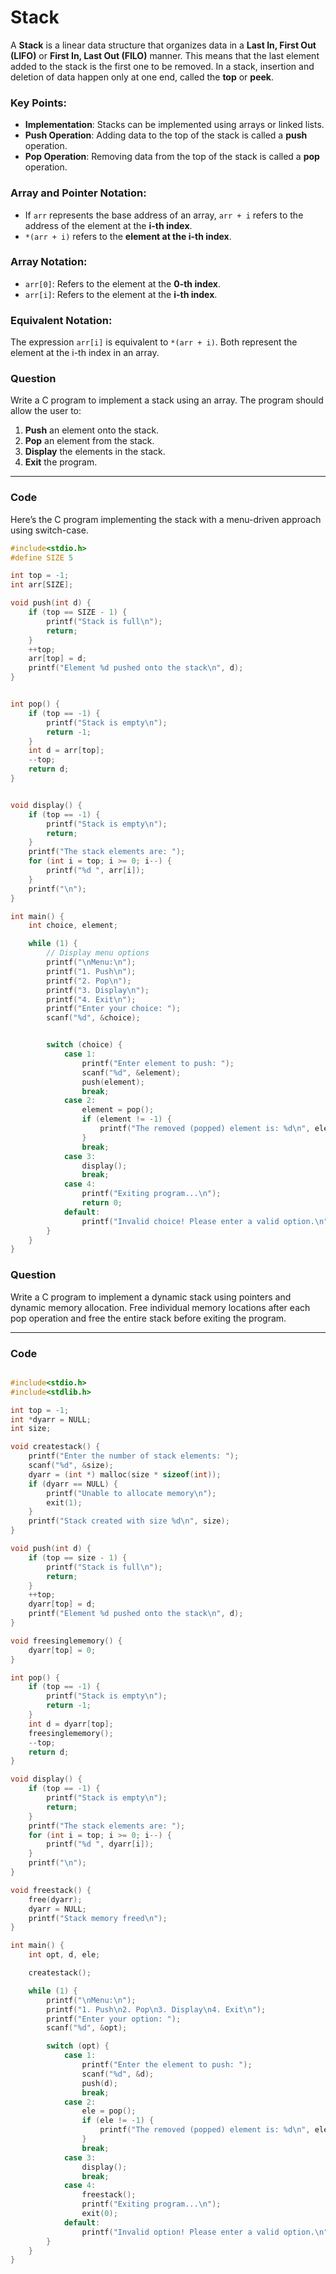 # Stack

A **Stack** is a linear data structure that organizes data in a **Last In, First Out (LIFO)** or **First In, Last Out (FILO)** manner. This means that the last element added to the stack is the first one to be removed. In a stack, insertion and deletion of data happen only at one end, called the **top** or **peek**.

### Key Points:
- **Implementation**: Stacks can be implemented using arrays or linked lists.
- **Push Operation**: Adding data to the top of the stack is called a **push** operation.
- **Pop Operation**: Removing data from the top of the stack is called a **pop** operation.

### Array and Pointer Notation:
- If `arr` represents the base address of an array, `arr + i` refers to the address of the element at the **i-th index**.
- `*(arr + i)` refers to the **element at the i-th index**.

### Array Notation:
- `arr[0]`: Refers to the element at the **0-th index**.
- `arr[i]`: Refers to the element at the **i-th index**.

### Equivalent Notation:
The expression `arr[i]` is equivalent to `*(arr + i)`. Both represent the element at the i-th index in an array.


### Question

Write a C program to implement a stack using an array. The program should allow the user to:
1. **Push** an element onto the stack.
2. **Pop** an element from the stack.
3. **Display** the elements in the stack.
4. **Exit** the program.

---

### Code

Here’s the C program implementing the stack with a menu-driven approach using switch-case.

```c
#include<stdio.h>
#define SIZE 5

int top = -1;
int arr[SIZE];

void push(int d) {
    if (top == SIZE - 1) {
        printf("Stack is full\n");
        return;
    }
    ++top;
    arr[top] = d;
    printf("Element %d pushed onto the stack\n", d);
}


int pop() {
    if (top == -1) {
        printf("Stack is empty\n");
        return -1;
    }
    int d = arr[top];
    --top;
    return d;
}


void display() {
    if (top == -1) {
        printf("Stack is empty\n");
        return;
    }
    printf("The stack elements are: ");
    for (int i = top; i >= 0; i--) {
        printf("%d ", arr[i]);
    }
    printf("\n");
}

int main() {
    int choice, element;

    while (1) {
        // Display menu options
        printf("\nMenu:\n");
        printf("1. Push\n");
        printf("2. Pop\n");
        printf("3. Display\n");
        printf("4. Exit\n");
        printf("Enter your choice: ");
        scanf("%d", &choice);


        switch (choice) {
            case 1:
                printf("Enter element to push: ");
                scanf("%d", &element);
                push(element);
                break;
            case 2:
                element = pop();
                if (element != -1) {
                    printf("The removed (popped) element is: %d\n", element);
                }
                break;
            case 3:
                display();
                break;
            case 4:
                printf("Exiting program...\n");
                return 0;
            default:
                printf("Invalid choice! Please enter a valid option.\n");
        }
    }
}
```


### Question

Write a C program to implement a dynamic stack using pointers and dynamic memory allocation. Free individual memory locations after each pop operation and free the entire stack before exiting the program.

---

### Code


```c

#include<stdio.h>
#include<stdlib.h>

int top = -1;
int *dyarr = NULL;
int size;

void createstack() {
    printf("Enter the number of stack elements: ");
    scanf("%d", &size);
    dyarr = (int *) malloc(size * sizeof(int));
    if (dyarr == NULL) {
        printf("Unable to allocate memory\n");
        exit(1);
    }
    printf("Stack created with size %d\n", size);
}

void push(int d) {
    if (top == size - 1) {
        printf("Stack is full\n");
        return;
    }
    ++top;
    dyarr[top] = d;
    printf("Element %d pushed onto the stack\n", d);
}

void freesinglememory() {
    dyarr[top] = 0;
}

int pop() {
    if (top == -1) {
        printf("Stack is empty\n");
        return -1;
    }
    int d = dyarr[top];
    freesinglememory();
    --top;
    return d;
}

void display() {
    if (top == -1) {
        printf("Stack is empty\n");
        return;
    }
    printf("The stack elements are: ");
    for (int i = top; i >= 0; i--) {
        printf("%d ", dyarr[i]);
    }
    printf("\n");
}

void freestack() {
    free(dyarr);
    dyarr = NULL;
    printf("Stack memory freed\n");
}

int main() {
    int opt, d, ele;

    createstack();

    while (1) {
        printf("\nMenu:\n");
        printf("1. Push\n2. Pop\n3. Display\n4. Exit\n");
        printf("Enter your option: ");
        scanf("%d", &opt);

        switch (opt) {
            case 1:
                printf("Enter the element to push: ");
                scanf("%d", &d);
                push(d);
                break;
            case 2:
                ele = pop();
                if (ele != -1) {
                    printf("The removed (popped) element is: %d\n", ele);
                }
                break;
            case 3:
                display();
                break;
            case 4:
                freestack();
                printf("Exiting program...\n");
                exit(0);
            default:
                printf("Invalid option! Please enter a valid option.\n");
        }
    }
}

```
